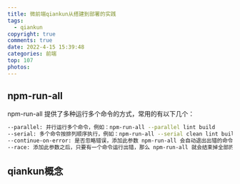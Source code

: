```yaml
---
title: 微前端qiankun从搭建到部署的实践
tags:
  - qiankun
copyright: true
comments: true
date: 2022-4-15 15:39:48
categories: 前端
top: 107
photos:
---
```


## npm-run-all
npm-run-all 提供了多种运行多个命令的方式，常用的有以下几个：

```bash
--parallel: 并行运行多个命令，例如：npm-run-all --parallel lint build
--serial: 多个命令按排列顺序执行，例如：npm-run-all --serial clean lint build:**
--continue-on-error: 是否忽略错误，添加此参数 npm-run-all 会自动退出出错的命令，继续运行正常的
--race: 添加此参数之后，只要有一个命令运行出错，那么 npm-run-all 就会结束掉全部的命令
```

## qiankun概念
